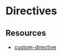 # Directives

## Resources
- [custom-directive](https://v2.vuejs.org/v2/guide/custom-directive.html)